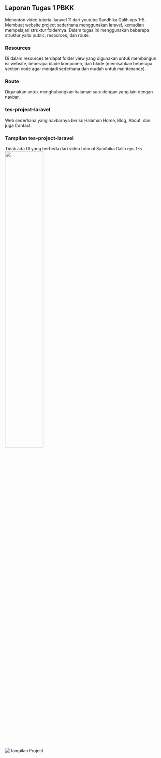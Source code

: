 ## Laporan Tugas 1 PBKK
Menonton video tutorial laravel 11 dari youtube Sandhika Galih eps 1-5.
Membuat website project sederhana menggunakan laravel, kemudian mempelajari struktur foldernya. Dalam tugas ini menggunakan beberapa struktur yaitu public, resources, dan route.

### Resources
Di dalam resources terdapat folder view yang digunakan untuk membangun isi website, beberapa blade komponen, dan blade (memisahkan beberapa section code agar menjadi sederhana dan mudah untuk maintenance).

### Route 
Digunakan untuk menghubungkan halaman satu dengan yang lain dengan navbar.

### tes-project-laravel
Web sederhana yang navbarnya berisi: Halaman Home, Blog, About, dan juga Contact.

### Tampilan tes-project-laravel
Tidak ada UI yang berbeda dari video tutorial Sandhika Galih eps 1-5
<img src="https://github.com/user-attachments/assets/b37aa340-23ab-44d1-a444-1acea018c854.png" width=50% height=50%>

![Tampilan Project](https://github.com/user-attachments/assets/e899a4ec-103c-4253-bae0-df96e82cdf80)
